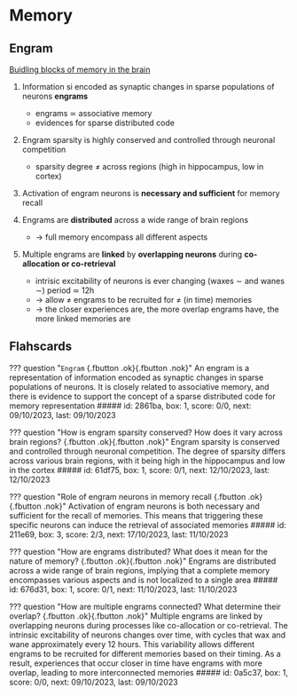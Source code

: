 # Memory

## Engram

[Buidling blocks of memory in the brain](https://youtu.be/X5trRLX7PQY)

1) Information si encoded as synaptic changes in sparse populations of neurons **engrams**

   - engrams $\simeq$ associative memory
   - evidences for sparse distributed code

2) Engram sparsity is highly conserved and controlled through neuronal competition

   - sparsity degree $\not=$ across regions (high in hippocampus, low in cortex)

3) Activation of engram neurons is **necessary and sufficient** for memory recall

4) Engrams are **distributed** across a wide range of brain regions

   - $\rightarrow$ full memory encompass all different aspects

5) Multiple engrams are **linked** by **overlapping neurons** during **co-allocation or co-retrieval**

   - intrisic excitability of neurons is ever changing (waxes $\sim$ and wanes $\sim$) period $\simeq$ 12h
   - $\rightarrow$ allow $\not =$ engrams to be recruited for $\not =$ (in time) memories
   - $\rightarrow$ the closer experiences are, the more overlap engrams have, the more linked memories are

## Flahscards

??? question "`Engram` [](){.fbutton .ok}[](){.fbutton .nok}"
    An engram is a representation of information encoded as synaptic changes in sparse populations of neurons. It is closely related to associative memory, and there is evidence to support the concept of a sparse distributed code for memory representation
    ##### id: 2861ba, box: 1, score: 0/0, next: 09/10/2023, last: 09/10/2023

??? question "How is engram sparsity conserved? How does it vary across brain regions? [](){.fbutton .ok}[](){.fbutton .nok}"
    Engram sparsity is conserved and controlled through neuronal competition. The degree of sparsity differs across various brain regions, with it being high in the hippocampus and low in the cortex
    ##### id: 61df75, box: 1, score: 0/1, next: 12/10/2023, last: 12/10/2023

??? question "Role of engram neurons in memory recall [](){.fbutton .ok}[](){.fbutton .nok}"
    Activation of engram neurons is both necessary and sufficient for the recall of memories. This means that triggering these specific neurons can induce the retrieval of associated memories
    ##### id: 211e69, box: 3, score: 2/3, next: 17/10/2023, last: 11/10/2023

??? question "How are engrams distributed? What does it mean for the nature of memory? [](){.fbutton .ok}[](){.fbutton .nok}"
    Engrams are distributed across a wide range of brain regions, implying that a complete memory encompasses various aspects and is not localized to a single area
    ##### id: 676d31, box: 1, score: 0/1, next: 11/10/2023, last: 11/10/2023

??? question "How are multiple engrams connected? What determine their overlap? [](){.fbutton .ok}[](){.fbutton .nok}"
    Multiple engrams are linked by overlapping neurons during processes like co-allocation or co-retrieval. The intrinsic excitability of neurons changes over time, with cycles that wax and wane approximately every 12 hours. This variability allows different engrams to be recruited for different memories based on their timing. As a result, experiences that occur closer in time have engrams with more overlap, leading to more interconnected memories
    ##### id: 0a5c37, box: 1, score: 0/0, next: 09/10/2023, last: 09/10/2023